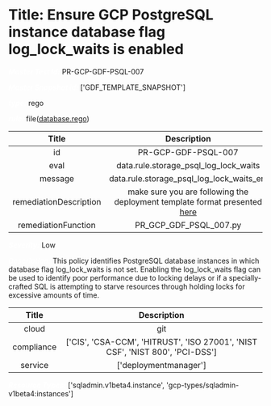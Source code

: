 



# Title: Ensure GCP PostgreSQL instance database flag log_lock_waits is enabled


***<font color="white">Master Test Id:</font>*** PR-GCP-GDF-PSQL-007

***<font color="white">Master Snapshot Id:</font>*** ['GDF_TEMPLATE_SNAPSHOT']

***<font color="white">type:</font>*** rego

***<font color="white">rule:</font>*** file([database.rego])  
  
  
  
  

|Title|Description|
| :---: | :---: |
|id|PR-GCP-GDF-PSQL-007|
|eval|data.rule.storage_psql_log_lock_waits|
|message|data.rule.storage_psql_log_lock_waits_err|
|remediationDescription|make sure you are following the deployment template format presented <a href='https://cloud.google.com/sql/docs/mysql/admin-api/rest/v1beta4/instances' target='_blank'>here</a>|
|remediationFunction|PR_GCP_GDF_PSQL_007.py|


***<font color="white">Severity:</font>*** Low

***<font color="white">Description:</font>*** This policy identifies PostgreSQL database instances in which database flag log_lock_waits is not set. Enabling the log_lock_waits flag can be used to identify poor performance due to locking delays or if a specially-crafted SQL is attempting to starve resources through holding locks for excessive amounts of time.  
  
  

|Title|Description|
| :---: | :---: |
|cloud|git|
|compliance|['CIS', 'CSA-CCM', 'HITRUST', 'ISO 27001', 'NIST CSF', 'NIST 800', 'PCI-DSS']|
|service|['deploymentmanager']|


***<font color="white">Resource Types:</font>*** ['sqladmin.v1beta4.instance', 'gcp-types/sqladmin-v1beta4:instances']


[database.rego]: https://github.com/prancer-io/prancer-compliance-test/tree/master/google/iac/database.rego
